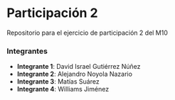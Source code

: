 # Participación 2

Repositorio para el ejercicio de participación 2 del M10

### Integrantes

- **Integrante 1**: David Israel Gutiérrez Núñez
- **Integrante 2**: Alejandro Noyola Nazario
- **Integrante 3**: Matías Suárez
- **Integrante 4**: Williams Jiménez
